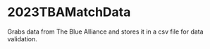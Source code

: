 # 2023TBAMatchData
Grabs data from The Blue Alliance and stores it in a csv file for data validation.
